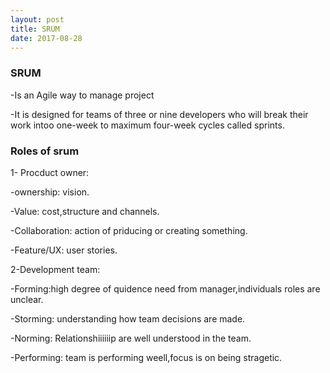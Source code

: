 ```yaml
--- 
layout: post
title: SRUM
date: 2017-08-28
---
```


### SRUM
-Is an Agile way to manage project

-It is designed for teams  of three or nine developers who will break  their  work intoo one-week to maximum four-week cycles called sprints.


### Roles  of srum

1- Procduct owner:

 -ownership: vision.

 -Value: cost,structure and channels.

 -Collaboration: action of priducing or creating something.

 -Feature/UX: user stories.


2-Development team:

 -Forming:high degree of quidence  need from manager,individuals roles are unclear.

 -Storming: understanding how team decisions are made.

 -Norming: Relationshiiiiiip are well understood in the team.
 
-Performing: team is performing weell,focus is on being stragetic.
